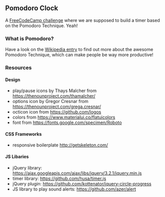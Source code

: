 ## Pomodoro Clock
A <a href="https://www.freecodecamp.org/challenges/build-a-pomodoro-clock">FreeCodeCamp challenge</a> where we are supposed to build a timer based on the Pomodoro Technique. Yeah!

### What is Pomodoro?
Have a look on the <a href="https://en.wikipedia.org/wiki/Pomodoro_Technique">Wikipedia entry</a> to find out more about the awesome Pomodoro Technique, which can make people be way more productive!

### Resources
#### Design
- play/pause icons by Thays Malcher from https://thenounproject.com/thamalcher/
- options icon by Gregor Cresnar from https://thenounproject.com/grega.cresnar/
- octicon icon from https://github.com/logos
- colors from https://www.materialui.co/flatuicolors
- font from https://fonts.google.com/specimen/Roboto
#### CSS Frameworks
- responsive boilerplate http://getskeleton.com/
#### JS Libaries
- jQuery library: https://ajax.googleapis.com/ajax/libs/jquery/3.2.1/jquery.min.js
- timer library: https://github.com/husa/timer.js
- jQuery plugin: https://github.com/kottenator/jquery-circle-progress
- JS library to play sound alerts: https://github.com/azer/alert
